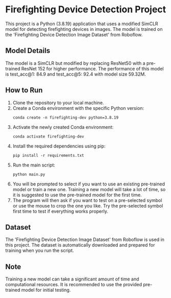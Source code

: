 # Firefighting Device Detection Project

This project is a Python (3.8.19) application that uses a modified SimCLR model for detecting firefighting devices in images. The model is trained on the 'Firefighting Device Detection Image Dataset' from Roboflow.

## Model Details

The model is a SimCLR but modified by replacing ResNet50 with a pre-trained ResNet 152 for higher performance. The performance of this model is test_acc@1: 84.9 and test_acc@5: 92.4 with model size 59.32M.

## How to Run

1. Clone the repository to your local machine.
2. Create a Conda environment with the specific Python version:
    ```
    conda create -n firefighting-dev python=3.8.19
    ```
3. Activate the newly created Conda environment:
    ```
    conda activate firefighting-dev
    ```
4. Install the required dependencies using pip:
    ```
    pip install -r requirements.txt
    ```
5. Run the main script:
    ```
    python main.py
    ```
6. You will be prompted to select if you want to use an existing pre-trained model or train a new one. Training a new model will take a lot of time, so it is suggested to use the pre-trained model for the first time.
7. The program will then ask if you want to test on a pre-selected symbol or use the mouse to crop the one you like. Try the pre-selected symbol first time to test if everything works properly.

## Dataset

The 'Firefighting Device Detection Image Dataset' from Roboflow is used in this project. The dataset is automatically downloaded and prepared for training when you run the script.

## Note

Training a new model can take a significant amount of time and computational resources. It is recommended to use the provided pre-trained model for initial testing.
